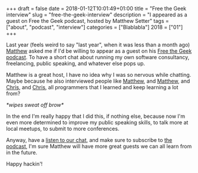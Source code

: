 +++
draft = false
date = 2018-01-12T10:01:49+01:00
title = "Free the Geek interview"
slug = "free-the-geek-interview"
description = "I appeared as a guest on Free the Geek podcast, hosted by Matthew Setter"
tags = ["about", "podcast", "interview"]
categories = ["Blablabla"]
2018 = ["01"]
+++

Last year (feels weird to say "last year", when it was less than a month ago) [Matthew](https://twitter.com/settermjd) asked me if I'd be willing to appear as a guest on his [Free the Geek podcast](http://freethegeek.fm/). To have a short chat about running my own software consultancy, freelancing, public speaking, and whatever else pops up.

Matthew is a great host, I have no idea why I was so nervous while chatting. Maybe because he also interviewed people like [Matthew](http://freethegeek.fm/episode/episode-0029), and [Matthew](http://freethegeek.fm/episode/episode-0018), and [Chris](http://freethegeek.fm/episode/episode-0017), and [Chris](http://freethegeek.fm/episode/episode-0016), all programmers that I learned and keep learning a lot from?

*\*wipes sweat off brow\**

In the end I'm really happy that I did this, if nothing else, because now I'm even more determined to improve my public speaking skills, to talk more at local meetups, to submit to more conferences.

Anyway, have a [listen to our chat](http://freethegeek.fm/episode/episode-0030), and make sure to subscribe to [the podcast](http://freethegeek.fm/), I'm sure Matthew will have more great guests we can all learn from in the future.

Happy hackin'!
